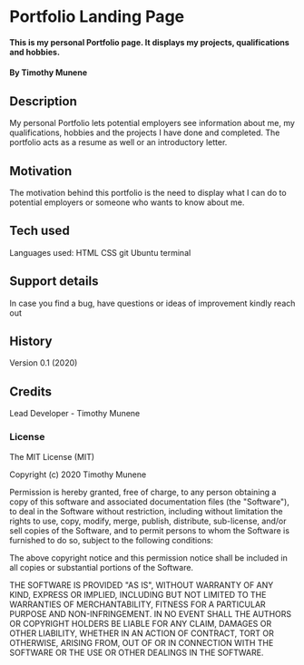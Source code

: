 # Portfolio Landing Page
#### This is my personal Portfolio page. It displays my projects, qualifications and hobbies.
#### By Timothy Munene
## Description
My personal Portfolio lets potential employers see information about me,
my qualifications, hobbies and the projects I have done and completed.
The portfolio acts as a resume as well or an introductory letter.
## Motivation
The motivation behind this portfolio is the need to display what I can do
to potential employers or someone who wants to know about me.
## Tech used
Languages used:
  HTML
  CSS
  git
  Ubuntu terminal
## Support details
In case you find a bug, have questions or ideas of improvement kindly reach out
## History
Version 0.1 (2020)
## Credits
Lead Developer - Timothy Munene
### License
The MIT License (MIT)

Copyright (c) 2020 Timothy Munene

Permission is hereby granted, free of charge, to any person obtaining a copy of this software and associated documentation files (the "Software"), to deal in the Software without restriction, including without limitation the rights to use, copy, modify, merge, publish, distribute, sub-license, and/or sell copies of the Software, and to permit persons to whom the Software is furnished to do so, subject to the following conditions:

The above copyright notice and this permission notice shall be included in all copies or substantial portions of the Software.

THE SOFTWARE IS PROVIDED "AS IS", WITHOUT WARRANTY OF ANY KIND, EXPRESS OR IMPLIED, INCLUDING BUT NOT LIMITED TO THE WARRANTIES OF MERCHANTABILITY, FITNESS FOR A PARTICULAR PURPOSE AND NON-INFRINGEMENT. IN NO EVENT SHALL THE AUTHORS OR COPYRIGHT HOLDERS BE LIABLE FOR ANY CLAIM, DAMAGES OR OTHER LIABILITY, WHETHER IN AN ACTION OF CONTRACT, TORT OR OTHERWISE, ARISING FROM, OUT OF OR IN CONNECTION WITH THE SOFTWARE OR THE USE OR OTHER DEALINGS IN THE SOFTWARE.
